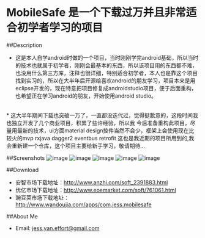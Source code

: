 # MobileSafe 是一个下载过万并且非常适合初学者学习的项目
##Description
* 这是本人自学android时做的一个项目，当时刚刚学完android基础，所以当时的技术也就属于初学者，刚刚会最基本的东西，所以该项目用的东西都不难，也没用什么第三方库，注释也很详细，特别适合初学者，本人也是靠这个项目找到实习的，所以在大半年后开源给喜欢android的朋友学习，项目本来是用eclipse开发的，现在特意把项目修复成androidstudio项目，便于后面重构，也希望正在学习android的朋友，开始使用android studio。<br>
<br>
* 这大半年期间下载也突破一万了，一直都没迭代过，觉得挺歉意的，这段时间我也独立开发了几个商业项目，积累了些许经验，所以我
今后准备重构此项目，尽量用最新的技术，ui方面material design控件当然不会少，框架上会使用现在比较火的mvp rxjava dagger2 
eventbus retrofit 这也是我近期的项目所用到的,我会重新建一个仓库，这个项目主要给新手学习，敬请期待...<br>

##Screenshots
![image](https://github.com/JessYanCoding/MobileSafe/raw/master/screenshots/Screenshot_2015-10-09-22-21-30.png)
![image](https://github.com/JessYanCoding/MobileSafe/raw/master/screenshots/Screenshot_2015-10-09-22-21-56.png)
![image](https://github.com/JessYanCoding/MobileSafe/raw/master/screenshots/Screenshot_2015-10-09-22-22-06.png)
![image](https://github.com/JessYanCoding/MobileSafe/raw/master/screenshots/Screenshot_2015-10-09-22-21-37.png)
![image](https://github.com/JessYanCoding/MobileSafe/raw/master/screenshots/Screenshot_2015-10-12-18-06-21.png)

##Download
  * 安智市场下载地址：http://www.anzhi.com/soft_2391883.html <br>
  * 优亿市场下载地址：http://www.eoemarket.com/soft/761061.html<br>
  * 豌豆荚市场下载地址：http://www.wandoujia.com/apps/com.jess.mobilesafe<br>

##About Me
* Email: jess.yan.effort@gmail.com
  
  
